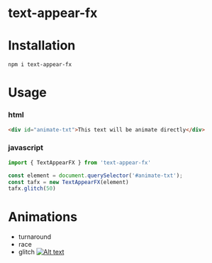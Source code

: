 # text-appear-fx

# Installation
```
npm i text-appear-fx
```

# Usage
### html
```html
<div id="animate-txt">This text will be animate directly</div>
```

### javascript
```javascript
import { TextAppearFX } from 'text-appear-fx'

const element = document.querySelector('#animate-txt');
const tafx = new TextAppearFX(element)
tafx.glitch(50)
```

# Animations
- turnaround
- race
- glitch
[![Alt text](https://img.youtube.com/vi/l-00gNBDjLQ/0.jpg)](https://www.youtube.com/watch?v=l-00gNBDjLQ)

